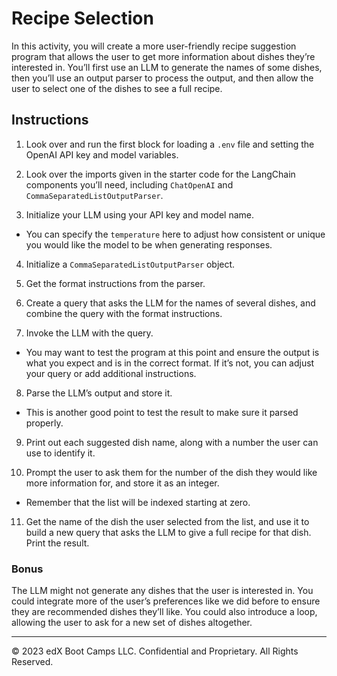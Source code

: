 # Recipe Selection

In this activity, you will create a more user-friendly recipe suggestion program that allows the user to get more information about dishes they’re interested in. You’ll first use an LLM to generate the names of some dishes, then you’ll use an output parser to process the output, and then allow the user to select one of the dishes to see a full recipe.

## Instructions

1. Look over and run the first block for loading a `.env` file and setting the OpenAI API key and model variables.

2. Look over the imports given in the starter code for the LangChain components you’ll need, including `ChatOpenAI` and `CommaSeparatedListOutputParser`.

3. Initialize your LLM using your API key and model name.
  * You can specify the `temperature` here to adjust how consistent or unique you would like the model to be when generating responses.

4. Initialize a `CommaSeparatedListOutputParser` object.

5. Get the format instructions from the parser.

6. Create a query that asks the LLM for the names of several dishes, and combine the query with the format instructions.

7. Invoke the LLM with the query.
  * You may want to test the program at this point and ensure the output is what you expect and is in the correct format. If it’s not, you can adjust your query or add additional instructions.

8. Parse the LLM’s output and store it.
  * This is another good point to test the result to make sure it parsed properly.

9. Print out each suggested dish name, along with a number the user can use to identify it.

10. Prompt the user to ask them for the number of the dish they would like more information for, and store it as an integer.
  * Remember that the list will be indexed starting at zero.

11. Get the name of the dish the user selected from the list, and use it to build a new query that asks the LLM to give a full recipe for that dish. Print the result.

### Bonus

The LLM might not generate any dishes that the user is interested in. You could integrate more of the user’s preferences like we did before to ensure they are recommended dishes they’ll like. You could also introduce a loop, allowing the user to ask for a new set of dishes altogether.

---

© 2023 edX Boot Camps LLC. Confidential and Proprietary. All Rights Reserved.

